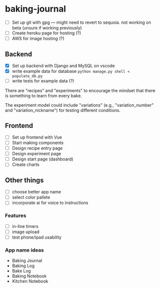 # baking-journal

- [ ] Set up git with gpg — might need to revert to sequoia. not working on beta (unsure if working previously)
- [ ] Create heroku page for hosting (?)
- [ ] AWS for image hosting (?)

## Backend
- [x] Set up backend with Django and MySQL on vscode
- [x] write example data for database `python manage.py shell < populate_db.py`
- [ ] write tests for example data (?)

There are "recipes" and "experiments" to encourage the mindset that there is something to learn from every bake.

The experiment model could include "variations" (e.g., "variation_number" and "variation_nickname") for testing different conditions.

## Frontend
- [ ] Set up frontend with Vue
- [ ] Start making components
- [ ] Design recipe entry page
- [ ] Design experiment page
- [ ] Design start page (dashboard)
- [ ] Create charts

## Other things
- [ ] choose better app name
- [ ] select color pallete
- [ ] incorporate ai for voice to instructions
  
### Features
- [ ] in-line timers
- [ ] image upload
- [ ] test phone/ipad usability

### App name ideas
- Baking Journal
- Baking Log
- Bake Log
- Baking Notebook
- Kitchen Notebook